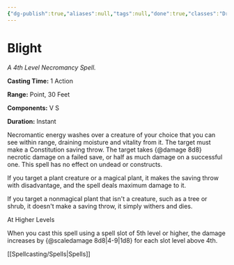 ```yaml
---
{"dg-publish":true,"aliases":null,"tags":null,"done":true,"classes":"Druid, Sorcerer, Warlock, Wizard,","spellLevel":4,"school":"Necromancy","source":"PHB","permalink":"/spells/blight/","dgHomeLink":false,"dgPassFrontmatter":true}
---
```


# Blight
*A 4th Level Necromancy Spell.*

**Casting Time:** 1 Action

**Range:** Point, 30 Feet

**Components:** V S 

**Duration:** Instant

Necromantic energy washes over a creature of your choice that you can see within range, draining moisture and vitality from it. The target must make a Constitution saving throw. The target takes {@damage 8d8} necrotic damage on a failed save, or half as much damage on a successful one. This spell has no effect on undead or constructs.



If you target a plant creature or a magical plant, it makes the saving throw with disadvantage, and the spell deals maximum damage to it.



If you target a nonmagical plant that isn't a creature, such as a tree or shrub, it doesn't make a saving throw, it simply withers and dies.

At Higher Levels

When you cast this spell using a spell slot of 5th level or higher, the damage increases by {@scaledamage 8d8|4-9|1d8} for each slot level above 4th.

[[Spellcasting/Spells|Spells]]